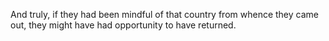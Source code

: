 And truly, if they had been mindful of that country from whence they came out, they might have had opportunity to have returned.
